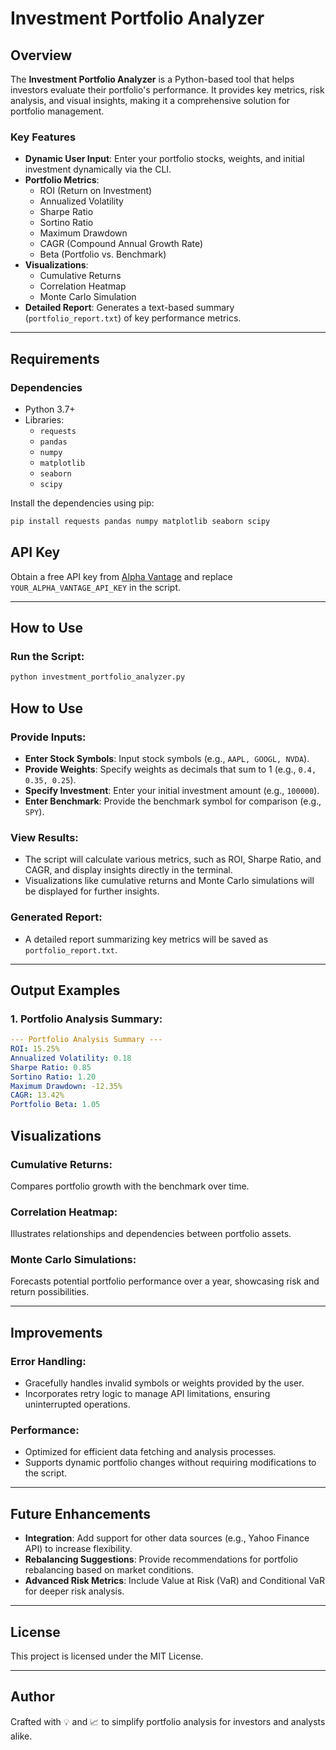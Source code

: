 # Investment Portfolio Analyzer

## Overview

The **Investment Portfolio Analyzer** is a Python-based tool that helps investors evaluate their portfolio's performance. It provides key metrics, risk analysis, and visual insights, making it a comprehensive solution for portfolio management.

### Key Features
- **Dynamic User Input**: Enter your portfolio stocks, weights, and initial investment dynamically via the CLI.
- **Portfolio Metrics**:
  - ROI (Return on Investment)
  - Annualized Volatility
  - Sharpe Ratio
  - Sortino Ratio
  - Maximum Drawdown
  - CAGR (Compound Annual Growth Rate)
  - Beta (Portfolio vs. Benchmark)
- **Visualizations**:
  - Cumulative Returns
  - Correlation Heatmap
  - Monte Carlo Simulation
- **Detailed Report**: Generates a text-based summary (`portfolio_report.txt`) of key performance metrics.

---

## Requirements

### Dependencies
- Python 3.7+
- Libraries:
  - `requests`
  - `pandas`
  - `numpy`
  - `matplotlib`
  - `seaborn`
  - `scipy`

Install the dependencies using pip:
```bash
pip install requests pandas numpy matplotlib seaborn scipy
```
## API Key

Obtain a free API key from [Alpha Vantage](https://www.alphavantage.co/) and replace `YOUR_ALPHA_VANTAGE_API_KEY` in the script.

---

## How to Use

### Run the Script:
```bash
python investment_portfolio_analyzer.py
```

## How to Use

### Provide Inputs:
- **Enter Stock Symbols**: Input stock symbols (e.g., `AAPL, GOOGL, NVDA`).
- **Provide Weights**: Specify weights as decimals that sum to 1 (e.g., `0.4, 0.35, 0.25`).
- **Specify Investment**: Enter your initial investment amount (e.g., `100000`).
- **Enter Benchmark**: Provide the benchmark symbol for comparison (e.g., `SPY`).

### View Results:
- The script will calculate various metrics, such as ROI, Sharpe Ratio, and CAGR, and display insights directly in the terminal.
- Visualizations like cumulative returns and Monte Carlo simulations will be displayed for further insights.

### Generated Report:
- A detailed report summarizing key metrics will be saved as `portfolio_report.txt`.

---

## Output Examples

### 1. Portfolio Analysis Summary:
```yaml
--- Portfolio Analysis Summary ---
ROI: 15.25%
Annualized Volatility: 0.18
Sharpe Ratio: 0.85
Sortino Ratio: 1.20
Maximum Drawdown: -12.35%
CAGR: 13.42%
Portfolio Beta: 1.05
```
## Visualizations

### Cumulative Returns:
Compares portfolio growth with the benchmark over time.

### Correlation Heatmap:
Illustrates relationships and dependencies between portfolio assets.

### Monte Carlo Simulations:
Forecasts potential portfolio performance over a year, showcasing risk and return possibilities.

---

## Improvements

### Error Handling:
- Gracefully handles invalid symbols or weights provided by the user.
- Incorporates retry logic to manage API limitations, ensuring uninterrupted operations.

### Performance:
- Optimized for efficient data fetching and analysis processes.
- Supports dynamic portfolio changes without requiring modifications to the script.

---

## Future Enhancements

- **Integration**: Add support for other data sources (e.g., Yahoo Finance API) to increase flexibility.
- **Rebalancing Suggestions**: Provide recommendations for portfolio rebalancing based on market conditions.
- **Advanced Risk Metrics**: Include Value at Risk (VaR) and Conditional VaR for deeper risk analysis.

---

## License

This project is licensed under the MIT License.

---

## Author

Crafted with 💡 and 📈 to simplify portfolio analysis for investors and analysts alike.
